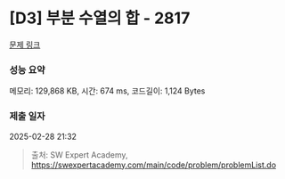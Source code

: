 # [D3] 부분 수열의 합 - 2817 

[문제 링크](https://swexpertacademy.com/main/code/problem/problemDetail.do?contestProbId=AV7IzvG6EksDFAXB) 

### 성능 요약

메모리: 129,868 KB, 시간: 674 ms, 코드길이: 1,124 Bytes

### 제출 일자

2025-02-28 21:32



> 출처: SW Expert Academy, https://swexpertacademy.com/main/code/problem/problemList.do
